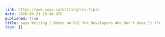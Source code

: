 ```yaml
---
link: https://www.swyx.io/writing/rsi-tips/
date: 2020-08-21 15:48 UTC
published: true
title: swyx Writing | Notes on RSI for Developers Who Don't Have It (Yet)
tags: []
---
```



